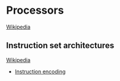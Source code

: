 # Processors
[Wikipedia](https://en.wikipedia.org/wiki/Processor_(computing))

## Instruction set architectures
[Wikipedia](https://en.wikipedia.org/wiki/Instruction_set_architecture)
- [Instruction encoding](https://en.wikipedia.org/wiki/Instruction_set_architecture#Instruction_encoding)